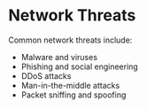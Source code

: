 # Network Threats

Common network threats include:  
- Malware and viruses  
- Phishing and social engineering  
- DDoS attacks  
- Man-in-the-middle attacks  
- Packet sniffing and spoofing
